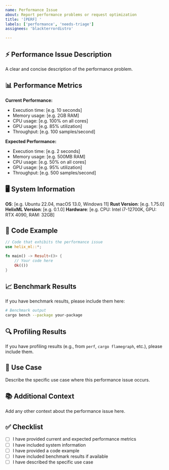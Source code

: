 ```yaml
---
name: Performance Issue
about: Report performance problems or request optimization
title: '[PERF] '
labels: ['performance', 'needs-triage']
assignees: 'blackterrordistro'

---
```


## ⚡ Performance Issue Description

A clear and concise description of the performance problem.

## 📊 Performance Metrics

**Current Performance:**
- Execution time: [e.g. 10 seconds]
- Memory usage: [e.g. 2GB RAM]
- CPU usage: [e.g. 100% on all cores]
- GPU usage: [e.g. 85% utilization]
- Throughput: [e.g. 100 samples/second]

**Expected Performance:**
- Execution time: [e.g. 2 seconds]
- Memory usage: [e.g. 500MB RAM]
- CPU usage: [e.g. 50% on all cores]
- GPU usage: [e.g. 95% utilization]
- Throughput: [e.g. 500 samples/second]

## 🖥️ System Information

**OS**: [e.g. Ubuntu 22.04, macOS 13.0, Windows 11]
**Rust Version**: [e.g. 1.75.0]
**HelixML Version**: [e.g. 0.1.0]
**Hardware**: [e.g. CPU: Intel i7-12700K, GPU: RTX 4090, RAM: 32GB]

## 📝 Code Example

```rust
// Code that exhibits the performance issue
use helix_ml::*;

fn main() -> Result<()> {
    // Your code here
    Ok(())
}
```

## 📈 Benchmark Results

If you have benchmark results, please include them here:

```bash
# Benchmark output
cargo bench --package your-package
```

## 🔍 Profiling Results

If you have profiling results (e.g., from `perf`, `cargo flamegraph`, etc.), please include them.

## 🎯 Use Case

Describe the specific use case where this performance issue occurs.

## 📚 Additional Context

Add any other context about the performance issue here.

## ✅ Checklist

- [ ] I have provided current and expected performance metrics
- [ ] I have included system information
- [ ] I have provided a code example
- [ ] I have included benchmark results if available
- [ ] I have described the specific use case
